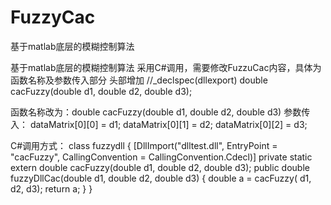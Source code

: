 # FuzzyCac
基于matlab底层的模糊控制算法

基于matlab底层的模糊控制算法 采用C#调用，需要修改FuzzuCac内容，具体为函数名称及参数传入部分 头部增加 //_declspec(dllexport) double cacFuzzy(double d1, double d2, double d3);

函数名称改为：double cacFuzzy(double d1, double d2, double d3) 参数传入：
dataMatrix[0][0] = d1; dataMatrix[0][1] = d2; dataMatrix[0][2] = d3;

C#调用方式： class fuzzydll { 
[DllImport("dlltest.dll", EntryPoint = "cacFuzzy", CallingConvention = CallingConvention.Cdecl)] 
private static extern double cacFuzzy(double d1, double d2, double d3);
public double fuzzyDllCac(double d1, double d2, double d3) { 
double a = cacFuzzy( d1, d2, d3); return a; } 
}
